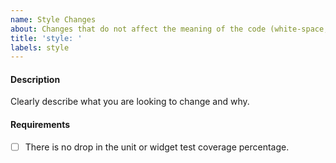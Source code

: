```yaml
---
name: Style Changes
about: Changes that do not affect the meaning of the code (white-space, formatting, missing semi-colons, etc)
title: 'style: '
labels: style
---
```


#### Description

Clearly describe what you are looking to change and why.

#### Requirements

- [ ] There is no drop in the unit or widget test coverage percentage.
